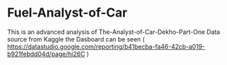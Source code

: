 # Fuel-Analyst-of-Car
This is an advanced analysis of The-Analyst-of-Car-Dekho-Part-One
Data source from Kaggle the Dasboard can be seen ( https://datastudio.google.com/reporting/b41becba-fa46-42cb-a019-b921febdd04d/page/hi26C )

